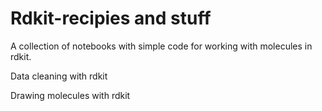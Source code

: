 # Rdkit-recipies and stuff
A collection of notebooks with simple code for working with molecules in rdkit. 

Data cleaning with rdkit

Drawing molecules with rdkit


